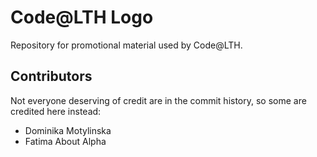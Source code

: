 Code@LTH Logo
=============


Repository for promotional material used by Code@LTH.



## Contributors

Not everyone deserving of credit are in the commit history, so some are credited here instead:

 - Dominika Motylinska
 - Fatima About Alpha
